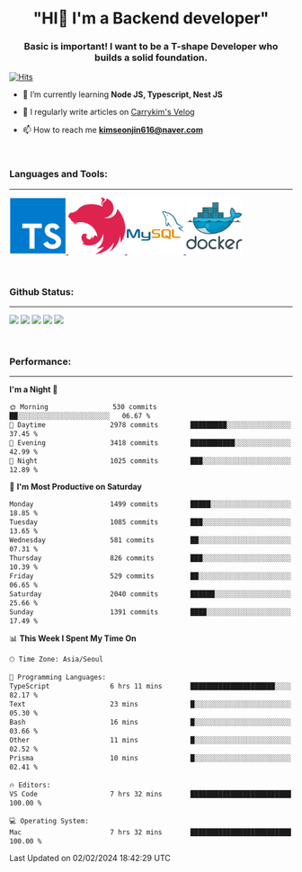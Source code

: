 <h1 align="center">"HI👋 I'm a Backend developer" </h1>
<h3 align="center">Basic is important! I want to be a T-shape Developer who builds a solid foundation.</h3>

[![Hits](https://hits.seeyoufarm.com/api/count/incr/badge.svg?url=https%3A%2F%2Fgithub.com%2Fgimseonjin&count_bg=%2318BFE5&title_bg=%23555555&icon=ko-fi.svg&icon_color=%23E7E7E7&title=hits&edge_flat=false)](https://hits.seeyoufarm.com)

- 🌱 I’m currently learning **Node JS, Typescript, Nest JS**

- 📝 I regularly write articles on [Carrykim's Velog](https://velog.io/@carrykim)

- 📫 How to reach me **kimseonjin616@naver.com**

<br/>

<h3 align="left">Languages and Tools:</h3>

***

<p align="left"> 
 <a href="https://www.typescriptlang.org/" target="_blank" rel="noreferrer"> <img src="https://raw.githubusercontent.com/devicons/devicon/master/icons/typescript/typescript-original.svg" alt="typescript" width="20%" height="20%"/> </a>
<a href="https://nestjs.com/" target="_blank" rel="noreferrer"> <img src="https://raw.githubusercontent.com/devicons/devicon/master/icons/nestjs/nestjs-plain.svg" alt="nestjs" width="20%" height="20%"/> </a> 
<a href="https://www.mysql.com/" target="_blank" rel="noreferrer"> <img src="https://raw.githubusercontent.com/devicons/devicon/master/icons/mysql/mysql-original-wordmark.svg" alt="mysql" width="20%" height="20%"/>  </a>
 <a href="https://www.docker.com/" target="_blank" rel="noreferrer"> <img src="https://raw.githubusercontent.com/devicons/devicon/master/icons/docker/docker-original-wordmark.svg" alt="docker" width="20%" height="20%"/> </a>
 </p>
</p>

<br/>

<h3 align="left">Github Status:</h3>

***

![](http://github-profile-summary-cards.vercel.app/api/cards/profile-details?username=gimseonjin&theme=nord_bright)
![](http://github-profile-summary-cards.vercel.app/api/cards/repos-per-language?username=gimseonjin&theme=nord_bright)
![](http://github-profile-summary-cards.vercel.app/api/cards/most-commit-language?username=gimseonjin&theme=nord_bright)
![](http://github-profile-summary-cards.vercel.app/api/cards/stats?username=gimseonjin&theme=nord_bright)
![](http://github-profile-summary-cards.vercel.app/api/cards/productive-time?username=gimseonjin&theme=nord_bright&utcOffset=8)


<br/>

<h3 align="left">Performance:</h3>

***

<!--START_SECTION:waka-->
**I'm a Night 🦉** 

```text
🌞 Morning                530 commits         ██░░░░░░░░░░░░░░░░░░░░░░░   06.67 % 
🌆 Daytime                2978 commits        █████████░░░░░░░░░░░░░░░░   37.45 % 
🌃 Evening                3418 commits        ███████████░░░░░░░░░░░░░░   42.99 % 
🌙 Night                  1025 commits        ███░░░░░░░░░░░░░░░░░░░░░░   12.89 % 
```
📅 **I'm Most Productive on Saturday** 

```text
Monday                   1499 commits        █████░░░░░░░░░░░░░░░░░░░░   18.85 % 
Tuesday                  1085 commits        ███░░░░░░░░░░░░░░░░░░░░░░   13.65 % 
Wednesday                581 commits         ██░░░░░░░░░░░░░░░░░░░░░░░   07.31 % 
Thursday                 826 commits         ███░░░░░░░░░░░░░░░░░░░░░░   10.39 % 
Friday                   529 commits         ██░░░░░░░░░░░░░░░░░░░░░░░   06.65 % 
Saturday                 2040 commits        ██████░░░░░░░░░░░░░░░░░░░   25.66 % 
Sunday                   1391 commits        ████░░░░░░░░░░░░░░░░░░░░░   17.49 % 
```


📊 **This Week I Spent My Time On** 

```text
🕑︎ Time Zone: Asia/Seoul

💬 Programming Languages: 
TypeScript               6 hrs 11 mins       █████████████████████░░░░   82.17 % 
Text                     23 mins             █░░░░░░░░░░░░░░░░░░░░░░░░   05.30 % 
Bash                     16 mins             █░░░░░░░░░░░░░░░░░░░░░░░░   03.66 % 
Other                    11 mins             █░░░░░░░░░░░░░░░░░░░░░░░░   02.52 % 
Prisma                   10 mins             █░░░░░░░░░░░░░░░░░░░░░░░░   02.41 % 

🔥 Editors: 
VS Code                  7 hrs 32 mins       █████████████████████████   100.00 % 

💻 Operating System: 
Mac                      7 hrs 32 mins       █████████████████████████   100.00 % 
```


 Last Updated on 02/02/2024 18:42:29 UTC
<!--END_SECTION:waka-->

<div align="center">
  

